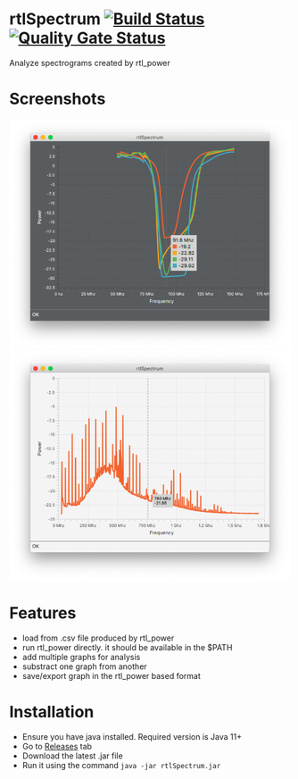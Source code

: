 # rtlSpectrum [![Build Status](https://app.travis-ci.com/dernasherbrezon/rtlSpectrum.svg?branch=master)](https://app.travis-ci.com/github/dernasherbrezon/rtlSpectrum) [![Quality Gate Status](https://sonarcloud.io/api/project_badges/measure?project=ru.r2cloud%3ArtlSpectrum&metric=alert_status)](https://sonarcloud.io/dashboard?id=ru.r2cloud%3ArtlSpectrum)

Analyze spectrograms created by rtl_power

# Screenshots

![screen1](/screenshots/1.png?raw=true)
![screen2](/screenshots/2.png?raw=true)

# Features

* load from .csv file produced by rtl_power
* run rtl_power directly. it should be available in the $PATH
* add multiple graphs for analysis
* substract one graph from another
* save/export graph in the rtl_power based format

# Installation

* Ensure you have java installed. Required version is Java 11+
* Go to [Releases](https://github.com/dernasherbrezon/rtlSpectrum/releases) tab
* Download the latest .jar file
* Run it using the command ```java -jar rtlSpectrum.jar```
